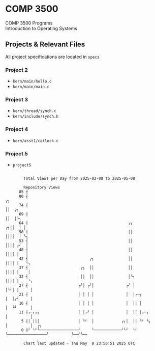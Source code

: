 # COMP 3500
COMP 3500 Programs  
Introduction to Operating Systems  
## Projects & Relevant Files
All project specifications are located in `specs`
### Project 2
- `kern/main/hello.c`
- `kern/main/main.c`
### Project 3
- `kern/thread/synch.c`
- `kern/include/synch.h`
### Project 4
- `kern/asst1/catlock.c`
### Project 5
- `project5`

```

        Total Views per Day from 2025-02-08 to 2025-05-08

        Repository Views
      85 ┼
      80 ┤                                                                         ╭╮
      74 ┤                                                                         ││  ╭╮
      69 ┤                                                                         ││  │╰╮
      64 ┤                                            ╭╮                         ╭╮││  │ │
      58 ┤                                            ││                         ││││  │ ╰╮
      53 ┤                                            ││                         ││││ ╭╯  │
      48 ┤                                            ││                         ││││ │   │
      42 ┤                           ╭╮               ││                         ││││ │   ╰╮
      37 ┤                       ╭╮  ││               ││                         ││││ │    │
      32 ┤                       ││  ││               │╰╮                        ││││ │    ╰╮
      27 ┤                      ╭╯│ ╭╯│              ╭╯ │                        │╰╯│ │     │
      21 ┤                      │ │ │ │              │  │╭─╮                     │  │╭╯     │
      16 ┤                      │ │ │ │              │  ││ │                     │  ╰╯      │
      11 ┤╭─╮╭╮                 │ │╭╯ │              │  ││ │╭─╮                  │          │
       5 ┤│ │││                 │ ╰╯  │            ╭╮│  ││ ╰╯ ╰╮                 │          │  ╭╮
       0 ┼╯ ╰╯╰─────────────────╯     ╰────────────╯╰╯  ╰╯     ╰─────────────────╯          ╰──╯╰──

        Chart last updated - Thu May  8 23:56:51 2025 UTC
        
```
